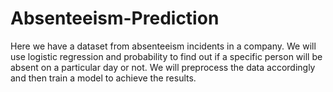 # Absenteeism-Prediction
Here we have a dataset from absenteeism incidents in a company. We will use logistic regression and probability to find out if a specific person will be absent on a particular day or not. We will preprocess the data accordingly and then train a model to achieve the results.
